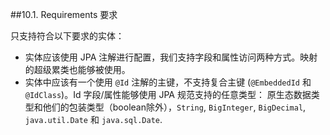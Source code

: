 ##10.1. Requirements 要求

只支持符合以下要求的实体：

* 实体应该使用 JPA 注解进行配置，我们支持字段和属性访问两种方式。映射的超级累类也能够被使用。
* 实体中应该有一个使用 `@Id` 注解的主键，不支持复合主键 (`@EmbeddedId` 和 `@IdClass`)。Id 字段/属性能够使用 JPA 规范支持的任意类型： 原生态数据类型和他们的包装类型（boolean除外），`String`, `BigInteger`, `BigDecimal`, `java.util.Date` 和 `java.sql.Date`.
